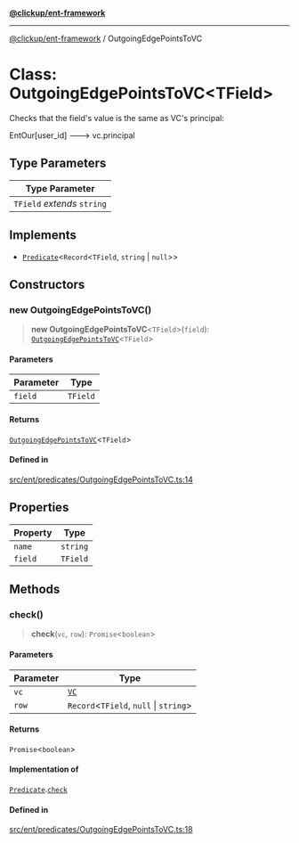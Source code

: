 [**@clickup/ent-framework**](../README.md)

***

[@clickup/ent-framework](../globals.md) / OutgoingEdgePointsToVC

# Class: OutgoingEdgePointsToVC\<TField\>

Checks that the field's value is the same as VC's principal:

EntOur[user_id] ---> vc.principal

## Type Parameters

| Type Parameter |
| ------ |
| `TField` *extends* `string` |

## Implements

- [`Predicate`](../interfaces/Predicate.md)\<`Record`\<`TField`, `string` \| `null`\>\>

## Constructors

### new OutgoingEdgePointsToVC()

> **new OutgoingEdgePointsToVC**\<`TField`\>(`field`): [`OutgoingEdgePointsToVC`](OutgoingEdgePointsToVC.md)\<`TField`\>

#### Parameters

| Parameter | Type |
| ------ | ------ |
| `field` | `TField` |

#### Returns

[`OutgoingEdgePointsToVC`](OutgoingEdgePointsToVC.md)\<`TField`\>

#### Defined in

[src/ent/predicates/OutgoingEdgePointsToVC.ts:14](https://github.com/clickup/ent-framework/blob/master/src/ent/predicates/OutgoingEdgePointsToVC.ts#L14)

## Properties

| Property | Type |
| ------ | ------ |
| `name` | `string` |
| `field` | `TField` |

## Methods

### check()

> **check**(`vc`, `row`): `Promise`\<`boolean`\>

#### Parameters

| Parameter | Type |
| ------ | ------ |
| `vc` | [`VC`](VC.md) |
| `row` | `Record`\<`TField`, `null` \| `string`\> |

#### Returns

`Promise`\<`boolean`\>

#### Implementation of

[`Predicate`](../interfaces/Predicate.md).[`check`](../interfaces/Predicate.md#check)

#### Defined in

[src/ent/predicates/OutgoingEdgePointsToVC.ts:18](https://github.com/clickup/ent-framework/blob/master/src/ent/predicates/OutgoingEdgePointsToVC.ts#L18)
